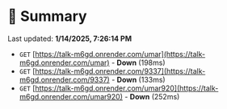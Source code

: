 # 📖 Summary
Last updated: **1/14/2025, 7:26:14 PM**

- `GET` [https://talk-m6gd.onrender.com/umar](https://talk-m6gd.onrender.com/umar) - **Down** (198ms)
- `GET` [https://talk-m6gd.onrender.com/9337](https://talk-m6gd.onrender.com/9337) - **Down** (133ms)
- `GET` [https://talk-m6gd.onrender.com/umar920](https://talk-m6gd.onrender.com/umar920) - **Down** (252ms)
